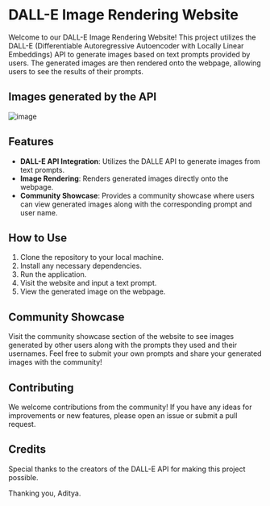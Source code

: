 # DALL-E Image Rendering Website

Welcome to our DALL-E Image Rendering Website! This project utilizes the DALL-E (Differentiable Autoregressive Autoencoder with Locally Linear Embeddings) API to generate images based on text prompts provided by users. The generated images are then rendered onto the webpage, allowing users to see the results of their prompts.

## Images generated by the API
![image](https://github.com/Raditya0902/Dall-e/assets/124700496/b69cf190-d179-4060-8c52-07d429eb6d09)

## Features

- **DALL-E API Integration**: Utilizes the DALLE API to generate images from text prompts.
- **Image Rendering**: Renders generated images directly onto the webpage.
- **Community Showcase**: Provides a community showcase where users can view generated images along with the corresponding prompt and user name.

## How to Use

1. Clone the repository to your local machine.
2. Install any necessary dependencies.
3. Run the application.
4. Visit the website and input a text prompt.
5. View the generated image on the webpage.

## Community Showcase

Visit the community showcase section of the website to see images generated by other users along with the prompts they used and their usernames. Feel free to submit your own prompts and share your generated images with the community!

## Contributing

We welcome contributions from the community! If you have any ideas for improvements or new features, please open an issue or submit a pull request. 

## Credits

Special thanks to the creators of the DALL-E API for making this project possible.

Thanking you, Aditya.
